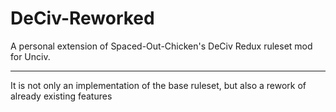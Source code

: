 # DeCiv-Reworked
A personal extension of Spaced-Out-Chicken's DeCiv Redux ruleset mod for Unciv. <hr>
It is not only an implementation of the base ruleset, but also a rework of already existing features
